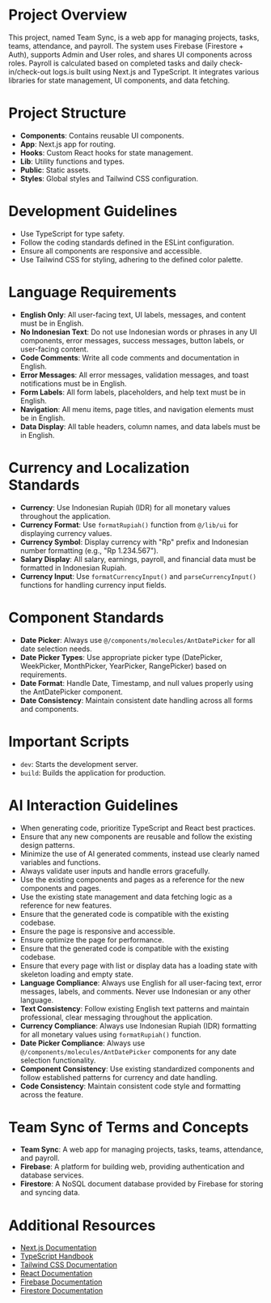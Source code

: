 # Project Overview

This project, named Team Sync, is a web app for managing projects, tasks, teams,
attendance, and payroll. The system uses Firebase (Firestore + Auth), supports
Admin and User roles, and shares UI components across roles. Payroll is
calculated based on completed tasks and daily check-in/check-out logs.is built
using Next.js and TypeScript. It integrates various libraries for state
management, UI components, and data fetching.

# Project Structure

- **Components**: Contains reusable UI components.
- **App**: Next.js app for routing.
- **Hooks**: Custom React hooks for state management.
- **Lib**: Utility functions and types.
- **Public**: Static assets.
- **Styles**: Global styles and Tailwind CSS configuration.

# Development Guidelines

- Use TypeScript for type safety.
- Follow the coding standards defined in the ESLint configuration.
- Ensure all components are responsive and accessible.
- Use Tailwind CSS for styling, adhering to the defined color palette.

# Language Requirements

- **English Only**: All user-facing text, UI labels, messages, and content must
  be in English.
- **No Indonesian Text**: Do not use Indonesian words or phrases in any UI
  components, error messages, success messages, button labels, or user-facing
  content.
- **Code Comments**: Write all code comments and documentation in English.
- **Error Messages**: All error messages, validation messages, and toast
  notifications must be in English.
- **Form Labels**: All form labels, placeholders, and help text must be in
  English.
- **Navigation**: All menu items, page titles, and navigation elements must be
  in English.
- **Data Display**: All table headers, column names, and data labels must be in
  English.

# Currency and Localization Standards

- **Currency**: Use Indonesian Rupiah (IDR) for all monetary values throughout
  the application.
- **Currency Format**: Use `formatRupiah()` function from `@/lib/ui` for
  displaying currency values.
- **Currency Symbol**: Display currency with "Rp" prefix and Indonesian number
  formatting (e.g., "Rp 1.234.567").
- **Salary Display**: All salary, earnings, payroll, and financial data must be
  formatted in Indonesian Rupiah.
- **Currency Input**: Use `formatCurrencyInput()` and `parseCurrencyInput()`
  functions for handling currency input fields.

# Component Standards

- **Date Picker**: Always use `@/components/molecules/AntDatePicker` for all
  date selection needs.
- **Date Picker Types**: Use appropriate picker type (DatePicker, WeekPicker,
  MonthPicker, YearPicker, RangePicker) based on requirements.
- **Date Format**: Handle Date, Timestamp, and null values properly using the
  AntDatePicker component.
- **Date Consistency**: Maintain consistent date handling across all forms and
  components.

# Important Scripts

- `dev`: Starts the development server.
- `build`: Builds the application for production.

# AI Interaction Guidelines

- When generating code, prioritize TypeScript and React best practices.
- Ensure that any new components are reusable and follow the existing design
  patterns.
- Minimize the use of AI generated comments, instead use clearly named variables
  and functions.
- Always validate user inputs and handle errors gracefully.
- Use the existing components and pages as a reference for the new components
  and pages.
- Use the existing state management and data fetching logic as a reference for
  new features.
- Ensure that the generated code is compatible with the existing codebase.
- Ensure the page is responsive and accessible.
- Ensure optimize the page for performance.
- Ensure that the generated code is compatible with the existing codebase.
- Ensure that every page with list or display data has a loading state with
  skeleton loading and empty state.
- **Language Compliance**: Always use English for all user-facing text, error
  messages, labels, and comments. Never use Indonesian or any other language.
- **Text Consistency**: Follow existing English text patterns and maintain
  professional, clear messaging throughout the application.
- **Currency Compliance**: Always use Indonesian Rupiah (IDR) formatting for all
  monetary values using `formatRupiah()` function.
- **Date Picker Compliance**: Always use `@/components/molecules/AntDatePicker`
  components for any date selection functionality.
- **Component Consistency**: Use existing standardized components and follow
  established patterns for currency and date handling.
- **Code Consistency**: Maintain consistent code style and formatting across the
  feature.

# Team Sync of Terms and Concepts

- **Team Sync**: A web app for managing projects, tasks, teams, attendance, and
  payroll.
- **Firebase**: A platform for building web, providing authentication and
  database services.
- **Firestore**: A NoSQL document database provided by Firebase for storing and
  syncing data.

# Additional Resources

- [Next.js Documentation](https://nextjs.org/docs)
- [TypeScript Handbook](https://www.typescriptlang.org/docs/)
- [Tailwind CSS Documentation](https://tailwindcss.com/docs)
- [React Documentation](https://reactjs.org/docs/getting-started.html)
- [Firebase Documentation](https://firebase.google.com/docs)
- [Firestore Documentation](https://firebase.google.com/docs/firestore)
